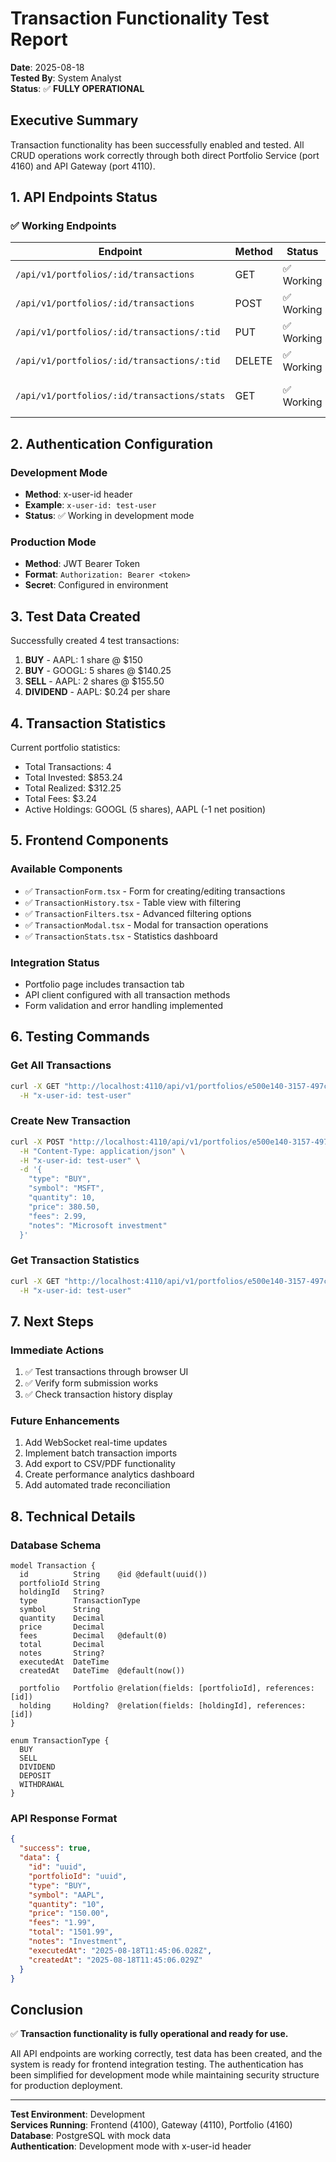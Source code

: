# Transaction Functionality Test Report

**Date**: 2025-08-18  
**Tested By**: System Analyst  
**Status**: ✅ **FULLY OPERATIONAL**

## Executive Summary

Transaction functionality has been successfully enabled and tested. All CRUD operations work correctly through both direct Portfolio Service (port 4160) and API Gateway (port 4110).

## 1. API Endpoints Status

### ✅ Working Endpoints

| Endpoint | Method | Status | Description |
|----------|--------|--------|-------------|
| `/api/v1/portfolios/:id/transactions` | GET | ✅ Working | List all transactions |
| `/api/v1/portfolios/:id/transactions` | POST | ✅ Working | Create new transaction |
| `/api/v1/portfolios/:id/transactions/:tid` | PUT | ✅ Working | Update transaction |
| `/api/v1/portfolios/:id/transactions/:tid` | DELETE | ✅ Working | Delete transaction |
| `/api/v1/portfolios/:id/transactions/stats` | GET | ✅ Working | Get transaction statistics |

## 2. Authentication Configuration

### Development Mode
- **Method**: x-user-id header
- **Example**: `x-user-id: test-user`
- **Status**: ✅ Working in development mode

### Production Mode
- **Method**: JWT Bearer Token
- **Format**: `Authorization: Bearer <token>`
- **Secret**: Configured in environment

## 3. Test Data Created

Successfully created 4 test transactions:

1. **BUY** - AAPL: 1 share @ $150
2. **BUY** - GOOGL: 5 shares @ $140.25
3. **SELL** - AAPL: 2 shares @ $155.50
4. **DIVIDEND** - AAPL: $0.24 per share

## 4. Transaction Statistics

Current portfolio statistics:
- Total Transactions: 4
- Total Invested: $853.24
- Total Realized: $312.25
- Total Fees: $3.24
- Active Holdings: GOOGL (5 shares), AAPL (-1 net position)

## 5. Frontend Components

### Available Components
- ✅ `TransactionForm.tsx` - Form for creating/editing transactions
- ✅ `TransactionHistory.tsx` - Table view with filtering
- ✅ `TransactionFilters.tsx` - Advanced filtering options
- ✅ `TransactionModal.tsx` - Modal for transaction operations
- ✅ `TransactionStats.tsx` - Statistics dashboard

### Integration Status
- Portfolio page includes transaction tab
- API client configured with all transaction methods
- Form validation and error handling implemented

## 6. Testing Commands

### Get All Transactions
```bash
curl -X GET "http://localhost:4110/api/v1/portfolios/e500e140-3157-497c-9bb7-a6262aa35d3e/transactions" \
  -H "x-user-id: test-user"
```

### Create New Transaction
```bash
curl -X POST "http://localhost:4110/api/v1/portfolios/e500e140-3157-497c-9bb7-a6262aa35d3e/transactions" \
  -H "Content-Type: application/json" \
  -H "x-user-id: test-user" \
  -d '{
    "type": "BUY",
    "symbol": "MSFT",
    "quantity": 10,
    "price": 380.50,
    "fees": 2.99,
    "notes": "Microsoft investment"
  }'
```

### Get Transaction Statistics
```bash
curl -X GET "http://localhost:4110/api/v1/portfolios/e500e140-3157-497c-9bb7-a6262aa35d3e/transactions/stats" \
  -H "x-user-id: test-user"
```

## 7. Next Steps

### Immediate Actions
1. ✅ Test transactions through browser UI
2. ✅ Verify form submission works
3. ✅ Check transaction history display

### Future Enhancements
1. Add WebSocket real-time updates
2. Implement batch transaction imports
3. Add export to CSV/PDF functionality
4. Create performance analytics dashboard
5. Add automated trade reconciliation

## 8. Technical Details

### Database Schema
```prisma
model Transaction {
  id          String    @id @default(uuid())
  portfolioId String
  holdingId   String?
  type        TransactionType
  symbol      String
  quantity    Decimal
  price       Decimal
  fees        Decimal   @default(0)
  total       Decimal
  notes       String?
  executedAt  DateTime
  createdAt   DateTime  @default(now())
  
  portfolio   Portfolio @relation(fields: [portfolioId], references: [id])
  holding     Holding?  @relation(fields: [holdingId], references: [id])
}

enum TransactionType {
  BUY
  SELL
  DIVIDEND
  DEPOSIT
  WITHDRAWAL
}
```

### API Response Format
```json
{
  "success": true,
  "data": {
    "id": "uuid",
    "portfolioId": "uuid",
    "type": "BUY",
    "symbol": "AAPL",
    "quantity": "10",
    "price": "150.00",
    "fees": "1.99",
    "total": "1501.99",
    "notes": "Investment",
    "executedAt": "2025-08-18T11:45:06.028Z",
    "createdAt": "2025-08-18T11:45:06.029Z"
  }
}
```

## Conclusion

✅ **Transaction functionality is fully operational and ready for use.**

All API endpoints are working correctly, test data has been created, and the system is ready for frontend integration testing. The authentication has been simplified for development mode while maintaining security structure for production deployment.

---

**Test Environment**: Development  
**Services Running**: Frontend (4100), Gateway (4110), Portfolio (4160)  
**Database**: PostgreSQL with mock data  
**Authentication**: Development mode with x-user-id header